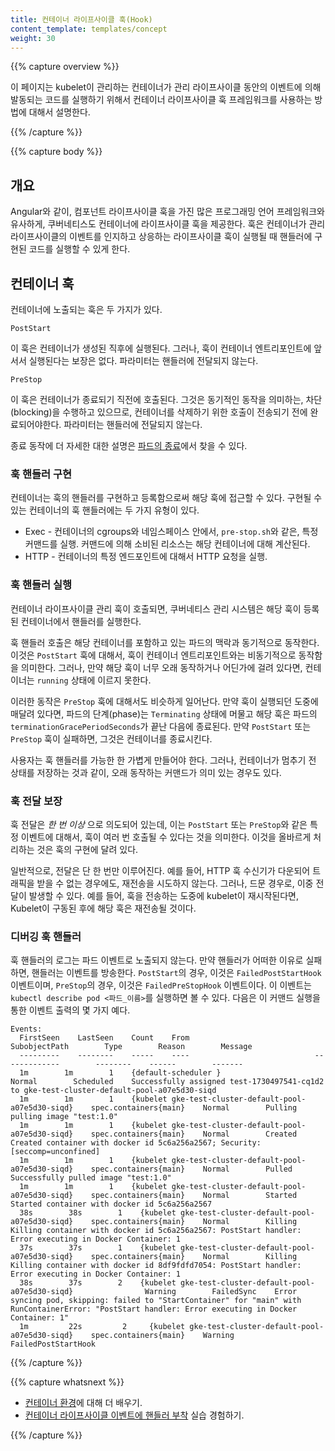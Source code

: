 ```yaml
---
title: 컨테이너 라이프사이클 훅(Hook)
content_template: templates/concept
weight: 30
---
```


{{% capture overview %}}

이 페이지는 kubelet이 관리하는 컨테이너가 관리 라이프사이클 동안의 이벤트에 의해 발동되는 코드를 실행하기 위해서 
컨테이너 라이프사이클 훅 프레임워크를 사용하는 방법에 대해서 설명한다.

{{% /capture %}}


{{% capture body %}}

## 개요

Angular와 같이, 컴포넌트 라이프사이클 훅을 가진 많은 프로그래밍 언어 프레임워크와 유사하게, 
쿠버네티스도 컨테이너에 라이프사이클 훅을 제공한다.
훅은 컨테이너가 관리 라이프사이클의 이벤트를 인지하고 상응하는 
라이프사이클 훅이 실행될 때 핸들러에 구현된 코드를 실행할 수 있게 한다.

## 컨테이너 훅

컨테이너에 노출되는 훅은 두 가지가 있다.

`PostStart`

이 훅은 컨테이너가 생성된 직후에 실행된다.
그러나, 훅이 컨테이너 엔트리포인트에 앞서서 실행된다는 보장은 없다.
파라미터는 핸들러에 전달되지 않는다.

`PreStop`

이 훅은 컨테이너가 종료되기 직전에 호출된다.
그것은 동기적인 동작을 의미하는, 차단(blocking)을 수행하고 있으므로, 
컨테이너를 삭제하기 위한 호출이 전송되기 전에 완료되어야한다.
파라미터는 핸들러에 전달되지 않는다.

종료 동작에 더 자세한 대한 설명은 
[파드의 종료](/docs/concepts/workloads/pods/pod/#termination-of-pods)에서 찾을 수 있다.

### 훅 핸들러 구현

컨테이너는 훅의 핸들러를 구현하고 등록함으로써 해당 훅에 접근할 수 있다.
구현될 수 있는 컨테이너의 훅 핸들러에는 두 가지 유형이 있다.

* Exec - 컨테이너의 cgroups와 네임스페이스 안에서, `pre-stop.sh`와 같은, 특정 커맨드를 실행.
커맨드에 의해 소비된 리소스는 해당 컨테이너에 대해 계산된다.
* HTTP - 컨테이너의 특정 엔드포인트에 대해서 HTTP 요청을 실행.

### 훅 핸들러 실행

컨테이너 라이프사이클 관리 훅이 호출되면, 
쿠버네티스 관리 시스템은 해당 훅이 등록된 컨테이너에서 핸들러를 실행한다.

훅 핸들러 호출은 해당 컨테이너를 포함하고 있는 파드의 맥락과 동기적으로 동작한다. 
이것은 `PostStart` 훅에 대해서, 
훅이 컨테이너 엔트리포인트와는 비동기적으로 동작함을 의미한다.
그러나, 만약 해당 훅이 너무 오래 동작하거나 어딘가에 걸려 있다면, 
컨테이너는 `running` 상태에 이르지 못한다.

이러한 동작은 `PreStop` 훅에 대해서도 비슷하게 일어난다.
만약 훅이 실행되던 도중에 매달려 있다면, 
파드의 단계(phase)는 `Terminating` 상태에 머물고 해당 훅은 파드의 `terminationGracePeriodSeconds`가 끝난 다음에 종료된다.
만약 `PostStart` 또는 `PreStop` 훅이 실패하면,
그것은 컨테이너를 종료시킨다.

사용자는 훅 핸들러를 가능한 한 가볍게 만들어야 한다.
그러나, 컨테이너가 멈추기 전 상태를 저장하는 것과 같이, 
오래 동작하는 커맨드가 의미 있는 경우도 있다.

### 훅 전달 보장

훅 전달은 *한 번 이상* 으로 의도되어 있는데, 
이는 `PostStart` 또는 `PreStop`와 같은 특정 이벤트에 대해서, 
훅이 여러 번 호출될 수 있다는 것을 의미한다.
이것을 올바르게 처리하는 것은 훅의 구현에 달려 있다.

일반적으로, 전달은 단 한 번만 이루어진다.
예를 들어, HTTP 훅 수신기가 다운되어 트래픽을 받을 수 없는 경우에도, 
재전송을 시도하지 않는다.
그러나, 드문 경우로, 이중 전달이 발생할 수 있다.
예를 들어, 훅을 전송하는 도중에 kubelet이 재시작된다면,
Kubelet이 구동된 후에 해당 훅은 재전송될 것이다.

### 디버깅 훅 핸들러

훅 핸들러의 로그는 파드 이벤트로 노출되지 않는다.
만약 핸들러가 어떠한 이유로 실패하면, 핸들러는 이벤트를 방송한다. 
`PostStart`의 경우, 이것은 `FailedPostStartHook` 이벤트이며, 
`PreStop`의 경우, 이것은 `FailedPreStopHook` 이벤트이다.
이 이벤트는 `kubectl describe pod <파드_이름>`를 실행하면 볼 수 있다.
다음은 이 커맨드 실행을 통한 이벤트 출력의 몇 가지 예다.

```
Events:
  FirstSeen    LastSeen    Count    From                            SubobjectPath        Type        Reason        Message
  ---------    --------    -----    ----                            -------------        --------    ------        -------
  1m        1m        1    {default-scheduler }                                Normal        Scheduled    Successfully assigned test-1730497541-cq1d2 to gke-test-cluster-default-pool-a07e5d30-siqd
  1m        1m        1    {kubelet gke-test-cluster-default-pool-a07e5d30-siqd}    spec.containers{main}    Normal        Pulling        pulling image "test:1.0"
  1m        1m        1    {kubelet gke-test-cluster-default-pool-a07e5d30-siqd}    spec.containers{main}    Normal        Created        Created container with docker id 5c6a256a2567; Security:[seccomp=unconfined]
  1m        1m        1    {kubelet gke-test-cluster-default-pool-a07e5d30-siqd}    spec.containers{main}    Normal        Pulled        Successfully pulled image "test:1.0"
  1m        1m        1    {kubelet gke-test-cluster-default-pool-a07e5d30-siqd}    spec.containers{main}    Normal        Started        Started container with docker id 5c6a256a2567
  38s        38s        1    {kubelet gke-test-cluster-default-pool-a07e5d30-siqd}    spec.containers{main}    Normal        Killing        Killing container with docker id 5c6a256a2567: PostStart handler: Error executing in Docker Container: 1
  37s        37s        1    {kubelet gke-test-cluster-default-pool-a07e5d30-siqd}    spec.containers{main}    Normal        Killing        Killing container with docker id 8df9fdfd7054: PostStart handler: Error executing in Docker Container: 1
  38s        37s        2    {kubelet gke-test-cluster-default-pool-a07e5d30-siqd}                Warning        FailedSync    Error syncing pod, skipping: failed to "StartContainer" for "main" with RunContainerError: "PostStart handler: Error executing in Docker Container: 1"
  1m         22s         2     {kubelet gke-test-cluster-default-pool-a07e5d30-siqd}    spec.containers{main}    Warning        FailedPostStartHook
```

{{% /capture %}}

{{% capture whatsnext %}}

* [컨테이너 환경](/docs/concepts/containers/container-environment-variables/)에 대해 더 배우기.
* [컨테이너 라이프사이클 이벤트에 핸들러 부착](/docs/tasks/configure-pod-container/attach-handler-lifecycle-event/)
  실습 경험하기.

{{% /capture %}}
